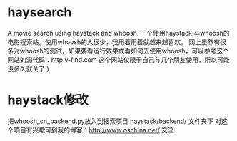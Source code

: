 haysearch
=========

A movie search using haystack and whoosh.
一个使用haystack 与whoosh的电影搜索站。使用whoosh的人很少，我用着用着就越来越喜欢。
网上虽然有很多对whoosh的测试，如果要看运行效果或看如何去使用whoosh，可以参考这个网站的源代码：http.v-find.com
这个网站仅限于自己与几个朋友使用，所以可能没多久就关了:)


haystack修改
============

把whoosh_cn_backend.py放入到搜索项目 haystack/backend/ 文件夹下
对这个项目有兴趣可到我的博客：http://www.oschina.net/ 交流


